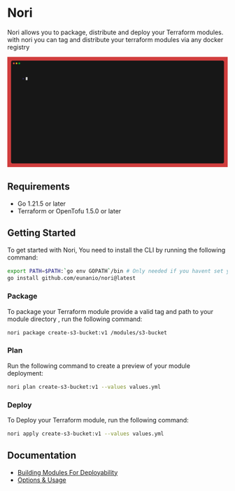 # Nori
Nori allows you to package, distribute and deploy your Terraform modules. with nori you can tag and distribute your terraform modules via any docker registry

![cli](assets/pack.apply.gif)

## Requirements
- Go 1.21.5 or later
- Terraform or OpenTofu 1.5.0 or later

## Getting Started
To get started with Nori, You need to install the CLI by running the following command:
```bash
export PATH=$PATH:`go env GOPATH`/bin # Only needed if you havent set your GOPATH
go install github.com/eunanio/nori@latest
```

### Package
To package your Terraform module provide a valid tag and path to your module directory , run the following command:
```bash
nori package create-s3-bucket:v1 /modules/s3-bucket
```

### Plan
Run the following command to create a preview of your module deployment:
```bash
nori plan create-s3-bucket:v1 --values values.yml
```

### Deploy
To Deploy your Terraform module, run the following command:
```bash
nori apply create-s3-bucket:v1 --values values.yml
```

## Documentation
- [Building Modules For Deployability](docs/BUILDING_MODULES.md)
- [Options & Usage](docs/USAGE.md)
